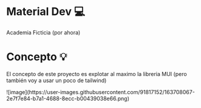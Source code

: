 # Material Dev 💻
Academia Ficticia (por ahora) 
<h1>Concepto 💡</h1>
<p>El concepto de este proyecto es explotar al maximo la libreria MUI (pero también voy a usar un poco de tailwind)</p>
![image](https://user-images.githubusercontent.com/91817152/163708067-2e7f7e84-b7a1-4688-8ecc-b00439038e66.png)
